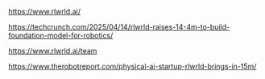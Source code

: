 https://www.rlwrld.ai/

https://techcrunch.com/2025/04/14/rlwrld-raises-14-4m-to-build-foundation-model-for-robotics/

https://www.rlwrld.ai/team

https://www.therobotreport.com/physical-ai-startup-rlwrld-brings-in-15m/
